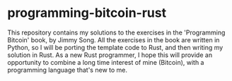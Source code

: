 # programming-bitcoin-rust
This repository contains my solutions to the exercises in the 'Programming Bitcoin' book, by Jimmy Song. All the exercises in the book are written in Python, so I will be porting the template code to Rust, and then writing my solution in Rust. As a new Rust programmer, I hope this will provide an opportunity to combine a long time interest of mine (Bitcoin), with a programming language that's new to me.
